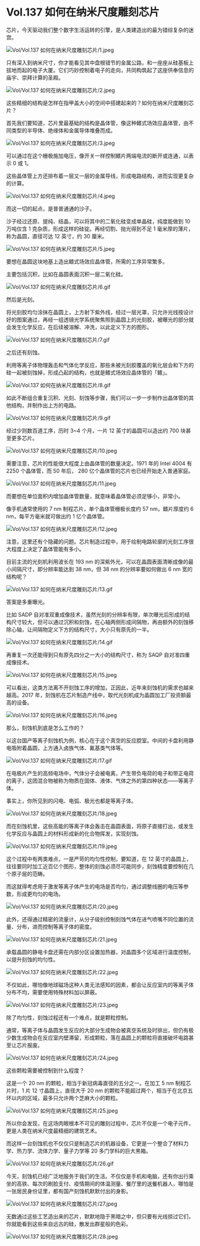 # Vol.137 如何在纳米尺度雕刻芯片

芯片，今天驱动我们整个数字生活运转的引擎，是人类建造出的最为错综复杂的迷宫。

![Vol/Vol.137 如何在纳米尺度雕刻芯片/1.jpeg](https://cdn.jsdelivr.net/gh/qiaoshouzi/static/image/Vol/Vol.137%20如何在纳米尺度雕刻芯片/1.jpeg)

只有深入到纳米尺寸，你才能看见其中盘根错节的金属公路，和一座座从硅基板上拔地而起的电子大厦。它们巧妙控制着电子的走向，共同构筑起了这座供奉信息的庙宇、崇拜计算的圣殿。

![Vol/Vol.137 如何在纳米尺度雕刻芯片/2.jpeg](https://cdn.jsdelivr.net/gh/qiaoshouzi/static/image/Vol/Vol.137%20如何在纳米尺度雕刻芯片/2.jpeg)

这些精细的结构是怎样在指甲盖大小的空间中搭建起来的？如何在纳米尺度雕刻芯片？

首先我们要知道，芯片里最基础的结构是晶体管，像这种鳍式场效应晶体管，由不同类型的半导体、绝缘体和金属导体堆叠而成。

![Vol/Vol.137 如何在纳米尺度雕刻芯片/3.jpeg](https://cdn.jsdelivr.net/gh/qiaoshouzi/static/image/Vol/Vol.137%20如何在纳米尺度雕刻芯片/3.jpeg)

可以通过在这个栅极施加电压，像开关一样控制鳍片两端电流的断开或连通，以表示 0 或 1。

这些晶体管上方还排布着一层又一层的金属导线，形成电路结构，进而实现更复杂的计算。

![Vol/Vol.137 如何在纳米尺度雕刻芯片/4.jpeg](https://cdn.jsdelivr.net/gh/qiaoshouzi/static/image/Vol/Vol.137%20如何在纳米尺度雕刻芯片/4.jpeg)

而这一切的起点，是普普通通的沙子。

沙子经过还原、提纯、结晶，可以将其中的二氧化硅变成单晶硅，纯度能做到 10 万吨仅含 1 克杂质，形成这样的硅锭。再经切割、抛光得到不足 1 毫米厚的薄片，称为晶圆，直径可达 12 英寸，约 30 厘米。

![Vol/Vol.137 如何在纳米尺度雕刻芯片/5.jpeg](https://cdn.jsdelivr.net/gh/qiaoshouzi/static/image/Vol/Vol.137%20如何在纳米尺度雕刻芯片/5.jpeg)

要想在晶圆这块地基上造出鳍式场效应晶体管，所需的工序异常繁多。

主要包括沉积，比如在晶圆表面沉积一层二氧化硅。

![Vol/Vol.137 如何在纳米尺度雕刻芯片/6.gif](https://cdn.jsdelivr.net/gh/qiaoshouzi/static/image/Vol/Vol.137%20如何在纳米尺度雕刻芯片/6.gif)

然后是光刻。

将光刻胶均匀涂抹在晶圆上，上方射下紫外线，经过一层光罩，只允许光线按设计好的图案通过，再经一组透镜光学系统聚焦照到晶圆上的光刻胶，被曝光的部分就会发生化学反应，在后续被溶解、冲洗，以此定义下方的图形。

![Vol/Vol.137 如何在纳米尺度雕刻芯片/7.gif](https://cdn.jsdelivr.net/gh/qiaoshouzi/static/image/Vol/Vol.137%20如何在纳米尺度雕刻芯片/7.gif)

之后还有刻蚀。

利用等离子体物理轰击和气体化学反应，那些未被光刻胶覆盖的氧化层会和下方的硅一起被刻蚀掉，形成凸起的结构，也就是鳍式场效应晶体管的「鳍」。

![Vol/Vol.137 如何在纳米尺度雕刻芯片/8.gif](https://cdn.jsdelivr.net/gh/qiaoshouzi/static/image/Vol/Vol.137%20如何在纳米尺度雕刻芯片/8.gif)

如此不断组合重复沉积、光刻、刻蚀等步骤，我们可以一步一步制作出晶体管的其他结构，并制作出上方的电路。

![Vol/Vol.137 如何在纳米尺度雕刻芯片/9.gif](https://cdn.jsdelivr.net/gh/qiaoshouzi/static/image/Vol/Vol.137%20如何在纳米尺度雕刻芯片/9.gif)

经过少则数百道工序，历时 3\~4 个月，一片 12 英寸的晶圆可以造出约 700 块甚至更多芯片。

![Vol/Vol.137 如何在纳米尺度雕刻芯片/10.jpeg](https://cdn.jsdelivr.net/gh/qiaoshouzi/static/image/Vol/Vol.137%20如何在纳米尺度雕刻芯片/10.jpeg)

需要注意，芯片的性能很大程度上由晶体管的数量决定。1971 年的 Intel 4004 有 2250 个晶体管，而 50 年后， 280 亿个晶体管的芯片也已经开始走入普通家庭。

![Vol/Vol.137 如何在纳米尺度雕刻芯片/11.jpeg](https://cdn.jsdelivr.net/gh/qiaoshouzi/static/image/Vol/Vol.137%20如何在纳米尺度雕刻芯片/11.jpeg)

而要想在单位面积内增加晶体管数量，就意味着晶体管必须足够小，非常小。

像手机通常使用的 7 nm 制程芯片，单个晶体管栅极长度约 57 nm，鳍片厚度约 6 nm，每平方毫米就可做出约 1 亿个晶体管。

![Vol/Vol.137 如何在纳米尺度雕刻芯片/12.jpeg](https://cdn.jsdelivr.net/gh/qiaoshouzi/static/image/Vol/Vol.137%20如何在纳米尺度雕刻芯片/12.jpeg)

注意，这里还有个隐藏的问题。芯片制造过程中，用于绘制电路轮廓的光刻工序很大程度上决定了晶体管能有多小。

目前主流的光刻机利用波长在 193 nm 的深紫外光，可以在晶圆表面清晰成像的最小间隔尺寸，即分辨率能达到 38 nm，但 38 nm 的分辨率要如何做出 6 nm 宽的结构呢？

![Vol/Vol.137 如何在纳米尺度雕刻芯片/13.gif](https://cdn.jsdelivr.net/gh/qiaoshouzi/static/image/Vol/Vol.137%20如何在纳米尺度雕刻芯片/13.gif)

答案是多重曝光。

比如 SADP 自对准双重成像技术，虽然光刻的分辨率有限，单次曝光后形成的结构尺寸较大，但可以通过沉积和刻蚀，在心轴两侧形成间隔物，再由额外的刻蚀移除心轴，让间隔物定义下方的结构尺寸，大小只有原先的一半。

![Vol/Vol.137 如何在纳米尺度雕刻芯片/14.gif](https://cdn.jsdelivr.net/gh/qiaoshouzi/static/image/Vol/Vol.137%20如何在纳米尺度雕刻芯片/14.gif)

再重复一次还能得到只有原先四分之一大小的结构尺寸，称为 SAQP 自对准四重成像技术。

![Vol/Vol.137 如何在纳米尺度雕刻芯片/15.jpeg](https://cdn.jsdelivr.net/gh/qiaoshouzi/static/image/Vol/Vol.137%20如何在纳米尺度雕刻芯片/15.jpeg)

可以看出，这类方法离不开刻蚀工序的增加，正因此，近年来刻蚀机的需求也越来越高。2017 年，刻蚀机在芯片制造产线中，取代光刻机成为晶圆加工厂投资额最高的设备。

![Vol/Vol.137 如何在纳米尺度雕刻芯片/16.jpeg](https://cdn.jsdelivr.net/gh/qiaoshouzi/static/image/Vol/Vol.137%20如何在纳米尺度雕刻芯片/16.jpeg)

那么，刻蚀机到底是怎么工作的？

以这台国产等离子刻蚀机为例，核心在于这个真空的反应腔室。中间的卡盘利用静电吸附着晶圆，上方通入卤族气体、氟基类气体等。

![Vol/Vol.137 如何在纳米尺度雕刻芯片/17.gif](https://cdn.jsdelivr.net/gh/qiaoshouzi/static/image/Vol/Vol.137%20如何在纳米尺度雕刻芯片/17.gif)

在电极片产生的高频电场中，气体分子会被电离，产生带负电荷的电子和带正电荷的离子，这团混合物被称为物质在固体、液体、气体之外的第四种状态——等离子体。

事实上，你所见到的闪电、电弧、极光也都是等离子体。

![Vol/Vol.137 如何在纳米尺度雕刻芯片/18.jpeg](https://cdn.jsdelivr.net/gh/qiaoshouzi/static/image/Vol/Vol.137%20如何在纳米尺度雕刻芯片/18.jpeg)

而在刻蚀机里，这些高能的等离子体会轰击在晶圆表面，将原子直接打出，或发生化学反应与晶圆上的材料形成新的化合物挥发，实现刻蚀。

![Vol/Vol.137 如何在纳米尺度雕刻芯片/19.jpeg](https://cdn.jsdelivr.net/gh/qiaoshouzi/static/image/Vol/Vol.137%20如何在纳米尺度雕刻芯片/19.jpeg)

这个过程中有两类难点，一是严苛的均匀性控制，要知道，在 12 英寸的晶圆上，往往要同时加工近百亿个图形，整体的刻蚀必须尽可能同步，刻蚀精度要控制在几个原子层的范畴。

而这就得考虑用于激发等离子体产生的电场是否均匀，通过调整线圈的电压等参数，形成更均匀的电场。

![Vol/Vol.137 如何在纳米尺度雕刻芯片/20.jpeg](https://cdn.jsdelivr.net/gh/qiaoshouzi/static/image/Vol/Vol.137%20如何在纳米尺度雕刻芯片/20.jpeg)

此外，还得通过精密的流量计，从分子级别控制刻蚀气体在进气喷嘴不同位置的流量、分布，进而控制等离子体的密度。

![Vol/Vol.137 如何在纳米尺度雕刻芯片/21.jpeg](https://cdn.jsdelivr.net/gh/qiaoshouzi/static/image/Vol/Vol.137%20如何在纳米尺度雕刻芯片/21.jpeg)

承载晶圆的静电卡盘还需在内部分区设置加热器，对晶圆多个区域进行温度控制，以提升刻蚀的均匀性。

![Vol/Vol.137 如何在纳米尺度雕刻芯片/22.jpeg](https://cdn.jsdelivr.net/gh/qiaoshouzi/static/image/Vol/Vol.137%20如何在纳米尺度雕刻芯片/22.jpeg)

不仅如此，哪怕像地球磁场这种人类无法感知的因素，都会让反应室内的等离子体分布不均，需要使用特殊材料加以屏蔽。

![Vol/Vol.137 如何在纳米尺度雕刻芯片/23.jpeg](https://cdn.jsdelivr.net/gh/qiaoshouzi/static/image/Vol/Vol.137%20如何在纳米尺度雕刻芯片/23.jpeg)

除了均匀性，刻蚀过程还有一个难点，就是颗粒控制。

通常，等离子体与晶圆发生反应的大部分生成物会被真空系统及时排出，但仍有极少数生成物会在反应室内壁滞留，形成颗粒，落在晶圆上的颗粒将直接破坏电路甚至让芯片报废。

![Vol/Vol.137 如何在纳米尺度雕刻芯片/24.jpeg](https://cdn.jsdelivr.net/gh/qiaoshouzi/static/image/Vol/Vol.137%20如何在纳米尺度雕刻芯片/24.jpeg)

这些颗粒需要被控制到什么程度？

这是一个 20 nm 的颗粒，相当于新冠病毒直径的五分之一。在加工 5 nm 制程芯片时，1 片 12 寸晶圆上，直径大于 20 nm 的颗粒不能超过两个，相当于在北京五环以内的区域，最多只允许两个芝麻大小的颗粒。

![Vol/Vol.137 如何在纳米尺度雕刻芯片/25.jpeg](https://cdn.jsdelivr.net/gh/qiaoshouzi/static/image/Vol/Vol.137%20如何在纳米尺度雕刻芯片/25.jpeg)

所以你会发现，在这场肉眼根本不可见的雕刻过程中，芯片不仅是一个电子元件，更是人类在纳米尺度最精细的建筑艺术。

而这样一台刻蚀机也不仅仅只是制造芯片的机器设备，它更是一个整合了材料力学、热力学、流体力学、量子力学等 20 多门学科的巨大黑箱。

![Vol/Vol.137 如何在纳米尺度雕刻芯片/26.gif](https://cdn.jsdelivr.net/gh/qiaoshouzi/static/image/Vol/Vol.137%20如何在纳米尺度雕刻芯片/26.gif)

今天，刻蚀机已经广泛地服务于我们的生活。不仅仅是手机和电脑，还有你出行乘坐的高铁、每次的刷脸支付、疫情期间的体温测量、餐厅里的送餐机器人，哪怕是一张居民身份证里，都有国产刻蚀机默默付出的身影。

![Vol/Vol.137 如何在纳米尺度雕刻芯片/27.jpeg](https://cdn.jsdelivr.net/gh/qiaoshouzi/static/image/Vol/Vol.137%20如何在纳米尺度雕刻芯片/27.jpeg)

无数通过这些工艺造出来的芯片，默默地隐于黑暗之中，但只要有光线掠过它们，你就能看到这些来自远古的硅，散发出群星般的色彩。

![Vol/Vol.137 如何在纳米尺度雕刻芯片/28.jpeg](https://cdn.jsdelivr.net/gh/qiaoshouzi/static/image/Vol/Vol.137%20如何在纳米尺度雕刻芯片/28.jpeg)

